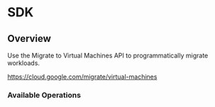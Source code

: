 # SDK

## Overview

Use the Migrate to Virtual Machines API to programmatically migrate workloads. 

<https://cloud.google.com/migrate/virtual-machines>
### Available Operations

